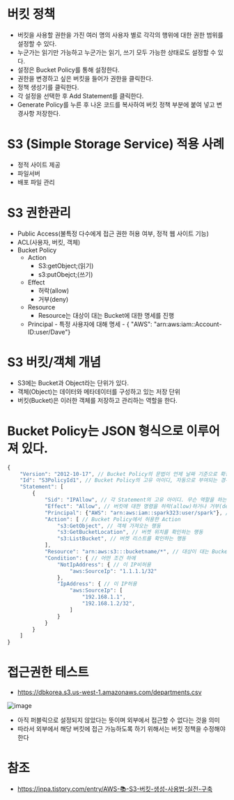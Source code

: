 # 버킷 정책
- 버킷을 사용할 권한을 가진 여러 명의 사용자 별로 각각의 행위에 대한 권한 범위를 설정할 수 있다.
- 누군가는 읽기만 가능하고 누군가는 읽기, 쓰기 모두 가능한 상태로도 설정할 수 있다.
- 설정은 Bucket Policy를 통해 설정한다.
- 권한을 변경하고 싶은 버킷을 들어가 권한을 클릭한다.
- 정책 생성기를 클릭한다.
- 각 설정을 선택한 후 Add Statement를 클릭한다.
- Generate Policy를 누른 후 나온 코드를 복사하여 버킷 정책 부분에 붙여 넣고 변경사항 저장한다.

# S3 (Simple Storage Service) 적용 사례
- 정적 사이트 제공
- 파일서버
- 배포 파일 관리

# S3 권한관리
- Public Access(불특정 다수에게 접근 권한 허용 여부, 정적 웹 사이트 기능)
- ACL(사용자, 버킷, 객체)
- Bucket Policy
    - Action
        - S3:getObject;(읽기)
        - s3:putObejct;(쓰기)
    - Effect
        - 허락(allow)
        - 거부(deny)
    - Resource
        - Resource는 대상이 대는 Bucket에 대한 명세를 진행
    - Principal
            - 특정 사용자에 대해 명세
            - { "AWS": "arn:aws:iam::Account-ID:user/Dave"}

# S3 버킷/객체 개념
- S3에는 Bucket과 Object라는 단위가 있다.
- 객체(Object)는 데이터와 메타데이터를 구성하고 있는 저장 단위
- 버킷(Bucket)은 이러한 객체를 저장하고 관리하는 역할을 한다.

# Bucket Policy는 JSON 형식으로 이루어져 있다.
```javascript
{
    "Version": "2012-10-17", // Bucket Policy의 문법이 언제 날짜 기준으로 확정된 문법을 사용하는지 > 2008-10-17 버전 후 2012-10-17 버전이 있는데, 그 뒤로는 업데이트가 안됐음
    "Id": "S3PolicyId1", // Bucket Policy의 고유 아이디, 자동으로 부여되는 경우가 많음
    "Statement": [
        {
            "Sid": "IPAllow", // 각 Statement의 고유 아이디. 무슨 역할을 하는 policy인가
            "Effect": "Allow", // 버킷에 대한 명령을 허락(allow)하거나 거부(deny). 특정 사용자에 대해 명령을 제한하거나, 허용하는 식으로 사용
            "Principal": {"AWS": "arn:aws:iam::spark323:user/spark"}, // Bucket Policy의 적용대상 (spark323 아이디의 유저에 대해서)
            "Action": [ // Bucket Policy에서 허용한 Action
                "s3:GetObject", // 객체 가져오는 행동
                "s3:GetBucketLocation", // 버켓 위치를 확인하는 행동
                "s3:ListBucket", // 버켓 리스트를 확인하는 행동
            ],
            "Resource": "arn:aws:s3:::bucketname/*", // 대상이 대는 Bucket에 대한 명세
            "Condition": { // 어떤 조건 하에
                "NotIpAddress": { // 이 IP비허용
                    "aws:SourceIp": "1.1.1.1/32"
                },
                "IpAddress": { // 이 IP허용
                    "aws:SourceIp": [
                        "192.168.1.1",
                        "192.168.1.2/32",
                    ]
                }
            }
        }
    ]
}

```

# 접근권한 테스트
- https://dbkorea.s3.us-west-1.amazonaws.com/departments.csv

![image](https://user-images.githubusercontent.com/102650331/179356358-2ba1e1ca-85a3-4773-85ad-3a5609d8dbbf.png)

- 아직 퍼블릭으로 설정되지 않았다는 뜻이며 외부에서 접근할 수 없다는 것을 의미
- 따라서 외부에서 해당 버킷에 접근 가능하도록 하기 위해서는 버킷 정책을 수정해야 한다


# 참조
- https://inpa.tistory.com/entry/AWS-📚-S3-버킷-생성-사용법-실전-구축
